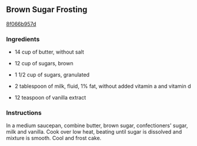 ## Brown Sugar Frosting

[8f066b957d](http://www.food.com/recipe/brown-sugar-frosting-165175)

### Ingredients

 - 14 cup of butter, without salt

 - 12 cup of sugars, brown

 - 1 1/2 cup of sugars, granulated

 - 2 tablespoon of milk, fluid, 1% fat, without added vitamin a and vitamin d

 - 12 teaspoon of vanilla extract

### Instructions

In a medium saucepan, combine butter, brown sugar, confectioners' sugar, milk and vanilla. Cook over low heat, beating until sugar is dissolved and mixture is smooth. Cool and frost cake.